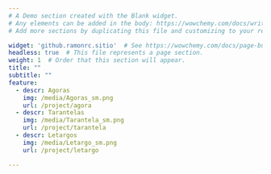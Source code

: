 ```yaml
---
# A Demo section created with the Blank widget.
# Any elements can be added in the body: https://wowchemy.com/docs/writing-markdown-latex/
# Add more sections by duplicating this file and customizing to your requirements.

widget: 'github.ramonrc.sitio'  # See https://wowchemy.com/docs/page-builder/
headless: true  # This file represents a page section.
weight: 1  # Order that this section will appear.
title: ""
subtitle: ""
feature:
  - descr: Agoras
    img: /media/Agoras_sm.png
    url: /project/agora
  - descr: Tarantelas
    img: /media/Tarantela_sm.png
    url: /project/tarantela
  - descr: Letargos
    img: /media/Letargo_sm.png
    url: /project/letargo

---
```


